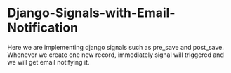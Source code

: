 
# Django-Signals-with-Email-Notification
Here we are implementing django signals such as pre_save and post_save. Whenever we create one new record, immediately signal will triggered and we will get email notifying it.
